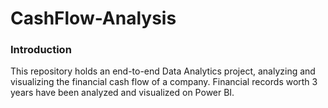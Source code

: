 # CashFlow-Analysis

### Introduction
This repository holds an end-to-end Data Analytics project, analyzing and visualizing the financial cash flow of a company. Financial records worth 3 years have been analyzed and visualized on Power BI.
